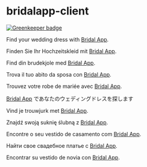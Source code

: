 ﻿# bridalapp-client

[![Greenkeeper badge](https://badges.greenkeeper.io/Download/bridalapp-client.svg)](https://greenkeeper.io/)

Find your wedding dress with [Bridal App](https://bridalapp.com).

Finden Sie Ihr Hochzeitskleid mit [Bridal App](https://bridalapp.com).

Find din brudekjole med [Bridal App](https://bridalapp.com).

Trova il tuo abito da sposa con [Bridal App](https://bridalapp.com).

Trouvez votre robe de mariée avec [Bridal App](https://bridalapp.com).

[Bridal App](https://bridalapp.com) であなたのウェディングドレスを探します

Vind je trouwjurk met [Bridal App](https://bridalapp.com).

Znajdź swoją suknię ślubną z [Bridal App](https://bridalapp.com).

Encontre o seu vestido de casamento com [Bridal App](https://bridalapp.com).

Найти свое свадебное платье с [Bridal App](https://bridalapp.com).

Encontrar su vestido de novia con [Bridal App](https://bridalapp.com).

